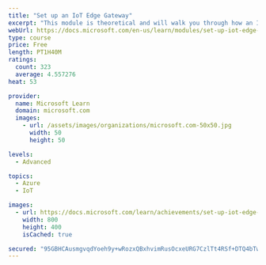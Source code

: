 ```yaml
---
title: "Set up an IoT Edge Gateway"
excerpt: "This module is theoretical and will walk you through how an IoT Edge device can be used as a gateway."
webUrl: https://docs.microsoft.com/en-us/learn/modules/set-up-iot-edge-gateway/
type: course
price: Free
length: PT1H40M
ratings:
  count: 323
  average: 4.557276
heat: 53

provider:
  name: Microsoft Learn
  domain: microsoft.com
  images:
    - url: /assets/images/organizations/microsoft.com-50x50.jpg
      width: 50
      height: 50

levels:
  - Advanced

topics:
  - Azure
  - IoT

images:
  - url: https://docs.microsoft.com/learn/achievements/set-up-iot-edge-gateway-social.png
    width: 800
    height: 400
    isCached: true

secured: "95GBHCAusmgvqdYoeh9y+wRozxQBxhvimRusOcxeURG7CzlTt4RSf+DTQ4bTwqMMuy0LzROgi3t+0iWaSOMNRI2XWkCGRDz7DTZJ0yv2WP9AsYxfYo+VMeu8OVX7o1UliqlYXw3UTstvgSFJKlaJRJXbMM5DB0NhAIaFSjaxR2kkl07km6twc99ruAJ1hAreVUf/MIYl+K40vOLkt9ywzmDVeeR14/11fNjqCn9oadCSCKUs/cbdBhktUgAOuYJMTtajc9+w3hgSYV+10i+v87itFY3g5wa/8Fz+9Koc4+GeWBNLOc2XkSoQ6k/JJSK+WH86WOuSEorleuItgZYVrkuzp7MmXdY2rQaOwk+A/WEuNEn4emJQrOBrIFY9nLfY1zdwoVTUcpquDjoW4ujLM5As+4EQ7qlIgKBCBv8Mrhk=;/Ded2yWO5Sr7KmJGxtOr6g=="
---
```



